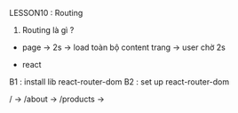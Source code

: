 LESSON10 : Routing

1. Routing là gì ?

- page -> 2s -> load toàn bộ content trang -> user chờ 2s

- react

B1 : install lib react-router-dom
B2 : set up react-router-dom

/ -> <Home />
/about -> <About />
/products -> <Products />

